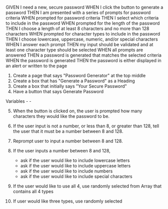 GIVEN I need a new, secure password
WHEN I click the button to generate a password
THEN I am presented with a series of prompts for password criteria
WHEN prompted for password criteria
THEN I select which criteria to include in the password
WHEN prompted for the length of the password
THEN I choose a length of at least 8 characters and no more than 128 characters
WHEN prompted for character types to include in the password
THEN I choose lowercase, uppercase, numeric, and/or special characters
WHEN I answer each prompt
THEN my input should be validated and at least one character type should be selected
WHEN all prompts are answered
THEN a password is generated that matches the selected criteria
WHEN the password is generated
THEN the password is either displayed in an alert or written to the page


1. Create a page that says "Password Generator" at the top middle
2. Create a box that has "Generate a Password" as a Heading 
3. Create a box that initially says "Your Secure Password"
4. Have a button that says Generate Password

Variables - 
    - 

5. When the button is clicked on, the user is prompted how many characters they would like the password to be.
6. If the user input is not a number, or less than 8, or greater than 128, tell the user that it must be a number between 8 and 128.
6. Reprompt user to input a number between 8 and 128.
7. If the user inputs a number between 8 and 128, 
    - ask if the user would like to include lowercase letters
    - ask if the user would like to include uppercase letters
    - ask if the user would like to include numbers
    - ask if the user would like to include special characters

8. If the user would like to use all 4, use randomly selected from Array that contains all 4 types

9. If user would like three types, use randomly selected